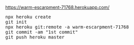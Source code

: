 https://warm-escarpment-71768.herokuapp.com/

<pre>
npx heroku create
git init
npx heroku git:remote -a warm-escarpment-71768
git commit -am "1st commit"
git push heroku master
</pre>
